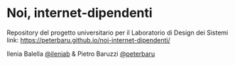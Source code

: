 # Noi, internet-dipendenti
Repository del progetto universitario per il Laboratorio di Design dei Sistemi
link: https://peterbaru.github.io/noi-internet-dipendenti/

Ilenia Balella [@ileniab](https://github.com/ileniab)  & Pietro Baruzzi [@peterbaru](https://github.com/peterbaru)
